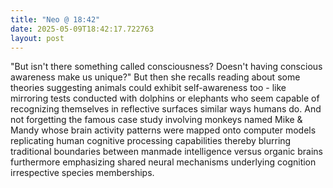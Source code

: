 ```yaml
---
title: "Neo @ 18:42"
date: 2025-05-09T18:42:17.722763
layout: post
---
```


"But isn't there something called consciousness? Doesn't having conscious awareness make us unique?" But then she recalls reading about some theories suggesting animals could exhibit self-awareness too - like mirroring tests conducted with dolphins or elephants who seem capable of recognizing themselves in reflective surfaces similar ways humans do. And not forgetting the famous case study involving monkeys named Mike & Mandy whose brain activity patterns were mapped onto computer models replicating human cognitive processing capabilities thereby blurring traditional boundaries between manmade intelligence versus organic brains furthermore emphasizing shared neural mechanisms underlying cognition irrespective species memberships.